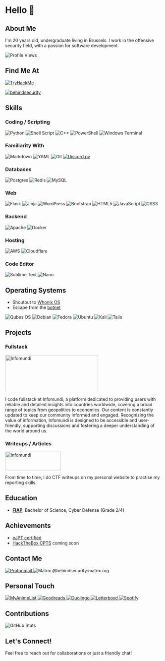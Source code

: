 # Hello 👋

## About Me
I'm 20 years old, undergraduate living in Brussels. I work in the offensive security field, with a passion for software development.

![Profile Views](https://komarev.com/ghpvc/?username=behindsecurity&color=blue)

## Find Me At

[ ![TryHackMe](https://tryhackme-badges.s3.amazonaws.com/behindsecurity.png) ](https://tryhackme.com/p/behindsecurity)

[ ![behindsecurity](https://www.hackthebox.eu/badge/image/600542)](https://app.hackthebox.com/profile/600542)

## Skills

### Coding / Scripting
![Python](https://img.shields.io/badge/Python-3776AB?style=for-the-badge&logo=python&logoColor=white)
![Shell Script](https://img.shields.io/badge/shell_script-%23121011.svg?style=for-the-badge&logo=gnu-bash&logoColor=white)
![C++](https://img.shields.io/badge/C++-00599C?style=for-the-badge&logo=cplusplus&logoColor=white)
![PowerShell](https://img.shields.io/badge/PowerShell-%235391FE.svg?style=for-the-badge&logo=powershell&logoColor=white)
![Windows Terminal](https://img.shields.io/badge/Windows%20Terminal-%234D4D4D.svg?style=for-the-badge&logo=windows-terminal&logoColor=white)

### Familiarity With
![Markdown](https://img.shields.io/badge/markdown-%23000000.svg?style=for-the-badge&logo=markdown&logoColor=white)
![YAML](https://img.shields.io/badge/yaml-%23ffffff.svg?style=for-the-badge&logo=yaml&logoColor=151515)
![Git](https://img.shields.io/badge/Git-F05032?style=for-the-badge&logo=git&logoColor=white)
[ ![Discord](https://img.shields.io/badge/Discord-%235865F2.svg?style=for-the-badge&logo=discord&logoColor=white).py ](https://discordpy.readthedocs.io/en/stable/)

### Databases
![Postgres](https://img.shields.io/badge/postgres-%23316192.svg?style=for-the-badge&logo=postgresql&logoColor=white)
![Redis](https://img.shields.io/badge/redis-%23DD0031.svg?style=for-the-badge&logo=redis&logoColor=white)
![MySQL](https://img.shields.io/badge/mysql-4479A1.svg?style=for-the-badge&logo=mysql&logoColor=white)

### Web
![Flask](https://img.shields.io/badge/Flask-000000?style=for-the-badge&logo=flask&logoColor=white)
![Jinja](https://img.shields.io/badge/jinja-white.svg?style=for-the-badge&logo=jinja&logoColor=black)
![WordPress](https://img.shields.io/badge/WordPress-%23117AC9.svg?style=for-the-badge&logo=WordPress&logoColor=white)
![Bootstrap](https://img.shields.io/badge/bootstrap-%238511FA.svg?style=for-the-badge&logo=bootstrap&logoColor=white)
![HTML5](https://img.shields.io/badge/html5-%23E34F26.svg?style=for-the-badge&logo=html5&logoColor=white)
![JavaScript](https://img.shields.io/badge/JavaScript-F7DF1E?style=for-the-badge&logo=javascript&logoColor=black)
![CSS3](https://img.shields.io/badge/css3-%231572B6.svg?style=for-the-badge&logo=css3&logoColor=white)


### Backend
![Apache](https://img.shields.io/badge/apache-%23D42029.svg?style=for-the-badge&logo=apache&logoColor=white)
![Docker](https://img.shields.io/badge/Docker-2496ED?style=for-the-badge&logo=docker&logoColor=white)

### Hosting
![AWS](https://img.shields.io/badge/AWS-%23FF9900.svg?style=for-the-badge&logo=amazon-aws&logoColor=white)
![Cloudflare](https://img.shields.io/badge/Cloudflare-F38020?style=for-the-badge&logo=Cloudflare&logoColor=white)

### Code Editor
![Sublime Text](https://img.shields.io/badge/sublime_text-%23575757.svg?style=for-the-badge&logo=sublime-text&logoColor=important)
![Nano](https://a11ybadges.com/badge?logo=nano)


## Operating Systems
- Shoutout to [Whonix OS](https://www.whonix.org/)
- Escape from the [botnet](https://www.microsoft.com/en-us/windows/?r=1)

![Qubes OS](https://a11ybadges.com/badge?logo=qubesos)
![Debian](https://img.shields.io/badge/Debian-D70A53?style=for-the-badge&logo=debian&logoColor=white)
![Fedora](https://img.shields.io/badge/Fedora-294172?style=for-the-badge&logo=fedora&logoColor=white)
![Ubuntu](https://img.shields.io/badge/Ubuntu-E95420?style=for-the-badge&logo=ubuntu&logoColor=white)
![Kali](https://img.shields.io/badge/Kali-268BEE?style=for-the-badge&logo=kalilinux&logoColor=white)
![Tails](https://img.shields.io/badge/Tails%20-56347C?&style=for-the-badge&logo=tails&logoColor=white)


## Projects

### Fullstack
<a href="https://infomundi.net/"><img src="https://infomundi.net/static/img/logos/logo-wide-dark-resized.webp" alt="Infomundi" width="300" height="120"></a><br>

I code fullstack at Infomundi, a platform dedicated to providing users with reliable and detailed insights into countries worldwide, covering a broad range of topics from geopolitics to economics. Our content is constantly updated to keep our community informed and engaged. Recognizing the value of information, Infomundi is designed to be accessible and user-friendly, supporting discussions and fostering a deeper understanding of the world around us.

### Writeups / Articles
<a href="https://behindsecurity.com/"><img src="https://behindsecurity.com/wp-content/uploads/2023/04/behind-security.png.webp" alt="Infomundi" width="180" height="60"></a><br>

From time to time, I do CTF writeups on my personal website to practise my reporting skills.


## Education
- **[FIAP](https://www.fiap.com.br/)**: Bachelor of Science, Cyber Defense (Grade 2/4)


## Achievements
- [eJPT certified](https://verified.elearnsecurity.com/certificates/e7b04d48-3a13-40e8-b66d-96ee2147f284)
- [HackTheBox CPTS](https://academy.hackthebox.com/preview/certifications/htb-certified-penetration-testing-specialist/) coming soon


## Contact Me
[ ![Protonmail](https://img.shields.io/badge/ProtonMail-8B89CC?style=for-the-badge&logo=protonmail&logoColor=white) ](https://infomundi.net/team)
![Matrix](https://img.shields.io/badge/matrix-000000?style=for-the-badge&logo=Matrix&logoColor=white) @behindsecurity:matrix.org

## Personal Touch

[ ![MyAnimeList](https://a11ybadges.com/badge?logo=myanimelist) ](https://myanimelist.net/profile/the_hated_one)
[ ![Goodreads](https://img.shields.io/badge/Goodreads-F3F1EA?style=for-the-badge&logo=goodreads&logoColor=372213) ](https://www.goodreads.com/user/show/176254580-guilherme-alves)
[ ![Duolingo](https://img.shields.io/badge/Duolingo-%234DC730.svg?style=for-the-badge&logo=Duolingo&logoColor=white) ](https://www.duolingo.com/profile/the_hated_one)
[ ![Letterboxd](https://img.shields.io/badge/Letterboxd-202830.svg?style=for-the-badge&logo=Letterboxd&logoColor=white) ](https://letterboxd.com/the_hated_one/)
[ ![Spotify](https://open.spotify.com/user/ovua2qvruvv9fbi6f9aeuzgce)](https://img.shields.io/badge/Spotify-1DB954.svg?style=for-the-badge&logo=Spotify&logoColor=white)

## Contributions
![GitHub Stats](https://github-readme-stats.vercel.app/api?username=behindsecurity&show_icons=true)


## Let's Connect!
Feel free to reach out for collaborations or just a friendly chat!

